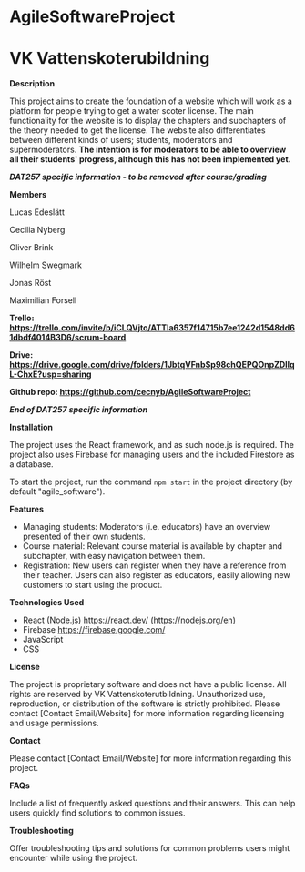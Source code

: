 # AgileSoftwareProject

# VK Vattenskoterubildning

**Description**

This project aims to create the foundation of a website which will work as a platform for people trying to get a water scoter license. The main functionality for the website is to display the chapters and subchapters of the theory needed to get the license. The website also differentiates between different kinds of users; students, moderators and supermoderators. **The intention is for moderators to be able to overview all their students' progress, although this has not been implemented yet.**

***DAT257 specific information* - *to be removed after course/grading***


**Members**

Lucas Edeslätt

Cecilia Nyberg

Oliver Brink

Wilhelm Swegmark

Jonas Röst

Maximilian Forsell

**Trello: <https://trello.com/invite/b/iCLQVjto/ATTIa6357f14715b7ee1242d1548dd61dbdf4014B3D6/scrum-board>** 

**Drive: <https://drive.google.com/drive/folders/1JbtqVFnbSp98chQEPQOnpZDIlqL-ChxE?usp=sharing>** 

**Github repo: <https://github.com/cecnyb/AgileSoftwareProject>** 

***End of DAT257 specific information***


**Installation**

The project uses the React framework, and as such node.js is required. The project also uses Firebase for managing users and the included Firestore as a database.

To start the project, run the command `npm start` in the project directory (by default "agile_software").

**Features**

- Managing students: Moderators (i.e. educators) have an overview presented of their own students.
- Course material: Relevant course material is available by chapter and subchapter, with easy navigation between them. 
- Registration: New users can register when they have a reference from their teacher. Users can also register as educators, easily allowing new customers to start using the product. 

**Technologies Used**

- React (Node.js) https://react.dev/ (https://nodejs.org/en)
- Firebase https://firebase.google.com/
- JavaScript 
- CSS 

**License**

The project is proprietary software and does not have a public license. All rights are reserved by VK Vattenskoterutbildning. Unauthorized use, reproduction, or distribution of the software is strictly prohibited. Please contact [Contact Email/Website] for more information regarding licensing and usage permissions.

**Contact**

Please contact [Contact Email/Website] for more information regarding this project.

**FAQs**

Include a list of frequently asked questions and their answers. This can help users quickly find solutions to common issues.

**Troubleshooting**

Offer troubleshooting tips and solutions for common problems users might encounter while using the project.

